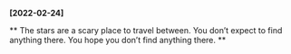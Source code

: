 **[2022-02-24]**

**
The stars are a scary place to travel between. You don’t expect to find anything there.
You hope you don’t find anything there. 
**